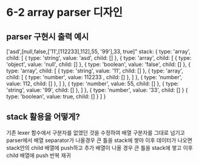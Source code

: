 # 6-2 array parser 디자인

## parser 구현시 출력 예시

['asd',[null,false,['11',[112233],112],55, '99'],33, true]"
stack:
{ type: 'array',
  child: 
   [ { type: 'string', value: 'asd', child: [] },
     { type: 'array', 
        child: 
        [
            { type: 'object', value: 'null', child: [] },
            { type: 'boolean', value: 'false', child: [] },
            { type: 'array', child: 
                [
                    { type: 'string', value: '11', child: [] },
                    { type: 'array', child: 
                        [
                            { type: 'number', value: 112233 , child: [] },
                        ] },
                    { type: 'number', value: 112, child: [] },
                ] },
            { type: 'number', value: 55, child: [] },
            { type: 'string', value: '99', child: [] },
        ] },
     { type: 'number', value: '33', child: [] }
     { type: 'boolean', value: true, child: [] }
    ] 
}

## stack 활용을 어떻게?

기존 lexer 함수에서 구분자를 없앴던 것을 수정하여 배열 구분자를 그대로 넘기고 parser에서 배열 separator가 나올경우 큰 틀을 stack에 쌓아 이후 데이터가 나오면 stack안의 child 배열에 push하고 추가 배열이 나올 경우 큰 틀을 stack에 쌓고 이후 child 배열에 push 반복 재귀
